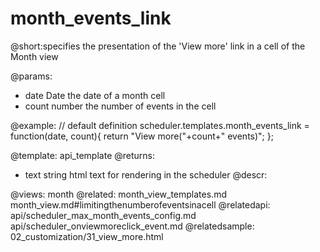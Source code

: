 month_events_link
=============

@short:specifies the presentation of the 'View more' link in a cell of the Month view
	
@params:
- date		Date		the date of a month cell
- count		number		the number of events in the cell

@example:
// default definition
scheduler.templates.month_events_link = function(date, count){
	return "<a>View more("+count+" events)</a>";
};

@template:	api_template
@returns:
- text    string     html text for rendering in the scheduler
@descr:


@views: month
@related: 
	month_view_templates.md
	month_view.md#limitingthenumberofeventsinacell
@relatedapi:
	api/scheduler_max_month_events_config.md
    api/scheduler_onviewmoreclick_event.md
@relatedsample:
02_customization/31_view_more.html
